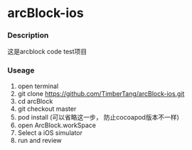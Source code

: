 # arcBlock-ios
### Description

这是arcblock code test项目

### Useage

1. open terminal
2. git clone https://github.com/TimberTang/arcBlock-ios.git
3. cd arcBlock
4. git checkout master
5. pod install (可以省略这一步， 防止cocoapod版本不一样)
6. open ArcBlock.workSpace
7. Select a iOS simulator 
8. run and review

